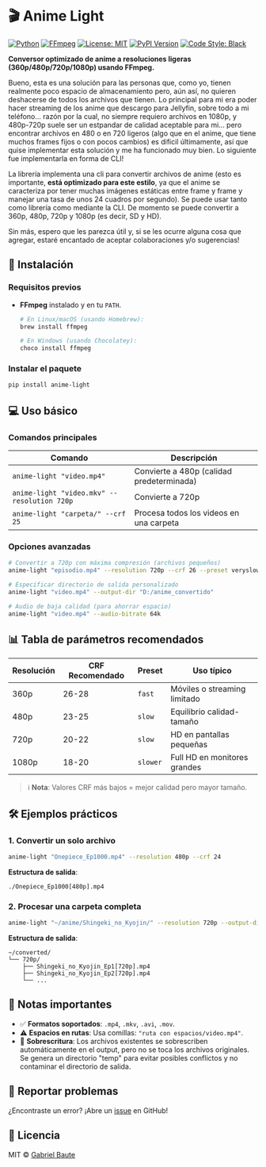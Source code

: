 # 🎬 Anime Light

[![Python](https://img.shields.io/badge/Python-3.8%2B-blue?logo=python&logoColor=white)](https://www.python.org/)
[![FFmpeg](https://img.shields.io/badge/FFmpeg-Required-orange?logo=ffmpeg&logoColor=white)](https://ffmpeg.org/)
[![License: MIT](https://img.shields.io/badge/License-MIT-green.svg)](https://opensource.org/licenses/MIT)
[![PyPI Version](https://img.shields.io/pypi/v/anime-light?color=blue&logo=pypi&logoColor=white)](https://pypi.org/project/anime-light/)
[![Code Style: Black](https://img.shields.io/badge/code%20style-black-000000.svg)](https://github.com/psf/black)

**Conversor optimizado de anime a resoluciones ligeras (360p/480p/720p/1080p) usando FFmpeg.**  

Bueno, esta es una solución para las personas que, como yo, tienen realmente poco espacio de almacenamiento pero, aún así, no quieren deshacerse de todos los archivos que tienen. Lo principal para mi era poder hacer streaming de los anime que descargo para Jellyfin, sobre todo a mi teléfono... razón por la cual, no siempre requiero archivos en 1080p, y 480p-720p suele ser un estpandar de calidad aceptable para mi... pero encontrar archivos en 480 o en 720 ligeros (algo que en el anime, que tiene muchos frames fijos o con pocos cambios) es dificil últimamente, así que quise implementar esta solución y me ha funcionado muy bien. Lo siguiente fue implementarla en forma de CLI!

La librería implementa una cli para convertir archivos de anime (esto es importante, **está optimizado para este estilo**, ya que el anime se caracteriza por tener muchas imágenes estáticas entre frame y frame y manejar una tasa de unos 24 cuadros por segundo). Se puede usar tanto como librería como mediante la CLI. De momento se puede convertir a 360p, 480p, 720p y 1080p (es decir, SD y HD).

Sin más, espero que les parezca útil y, si se les ocurre alguna cosa que agregar, estaré encantado de aceptar colaboraciones y/o sugerencias!


## 🚀 Instalación

### Requisitos previos
- **FFmpeg** instalado y en tu `PATH`.  
  ```bash
  # En Linux/macOS (usando Homebrew):
  brew install ffmpeg

  # En Windows (usando Chocolatey):
  choco install ffmpeg
  ```

### Instalar el paquete
```bash
pip install anime-light
```

## 💻 Uso básico

### Comandos principales
| Comando | Descripción |
|---------|-------------|
| `anime-light "video.mp4"` | Convierte a 480p (calidad predeterminada) |
| `anime-light "video.mkv" --resolution 720p` | Convierte a 720p |
| `anime-light "carpeta/" --crf 25` | Procesa todos los videos en una carpeta |

### Opciones avanzadas
```bash
# Convertir a 720p con máxima compresión (archivos pequeños)
anime-light "episodio.mp4" --resolution 720p --crf 26 --preset veryslow

# Especificar directorio de salida personalizado
anime-light "video.mp4" --output-dir "D:/anime_convertido"

# Audio de baja calidad (para ahorrar espacio)
anime-light "video.mp4" --audio-bitrate 64k
```

## 📊 Tabla de parámetros recomendados

| Resolución | CRF Recomendado | Preset   | Uso típico                     |
|------------|-----------------|----------|--------------------------------|
| 360p       | 26-28           | `fast`   | Móviles o streaming limitado   |
| 480p       | 23-25           | `slow`   | Equilibrio calidad-tamaño      |
| 720p       | 20-22           | `slow`   | HD en pantallas pequeñas       |
| 1080p      | 18-20           | `slower` | Full HD en monitores grandes   |

> ℹ️ **Nota**: Valores CRF más bajos = mejor calidad pero mayor tamaño.

## 🛠️ Ejemplos prácticos

### 1. Convertir un solo archivo
```bash
anime-light "Onepiece_Ep1000.mp4" --resolution 480p --crf 24
```
**Estructura de salida**:  
```
./Onepiece_Ep1000[480p].mp4
```

### 2. Procesar una carpeta completa
```bash
anime-light "~/anime/Shingeki_no_Kyojin/" --resolution 720p --output-dir "~/converted"
```
**Estructura de salida**:  
```
~/converted/
└── 720p/
    ├── Shingeki_no_Kyojin_Ep1[720p].mp4
    ├── Shingeki_no_Kyojin_Ep2[720p].mp4
    └── ...
```

## 📌 Notas importantes
- ✅ **Formatos soportados**: `.mp4`, `.mkv`, `.avi`, `.mov`.
- ⚠️ **Espacios en rutas**: Usa comillas: `"ruta con espacios/video.mp4"`.
- 🔄 **Sobrescritura**: Los archivos existentes se sobrescriben automáticamente en el output, pero no se toca los archivos originales. Se genera un directorio "temp" para evitar posibles conflictos y no contaminar el directorio de salida.

## 🐛 Reportar problemas
¿Encontraste un error? ¡Abre un [issue](https://github.com/gabrielbaute/anime-light/issues) en GitHub!

## 📜 Licencia
MIT © [Gabriel Baute](https://github.com/gabrielbaute)